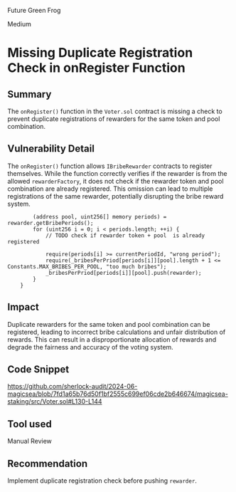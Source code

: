 Future Green Frog

Medium

# Missing Duplicate Registration Check in onRegister Function

## Summary

The `onRegister()` function in the `Voter.sol` contract is missing a check to prevent duplicate registrations of rewarders for the same token and pool combination.

## Vulnerability Detail

The `onRegister()` function allows `IBribeRewarder` contracts to register themselves. While the function correctly verifies if the rewarder is from the allowed `rewarderFactory`, it does not check if the rewarder token and pool combination are already registered. This omission can lead to multiple registrations of the same rewarder, potentially disrupting the bribe reward system.

```solidity
        (address pool, uint256[] memory periods) = rewarder.getBribePeriods();
        for (uint256 i = 0; i < periods.length; ++i) {
            // TODO check if rewarder token + pool  is already registered

            require(periods[i] >= currentPeriodId, "wrong period");
            require(_bribesPerPriod[periods[i]][pool].length + 1 <= Constants.MAX_BRIBES_PER_POOL, "too much bribes");
            _bribesPerPriod[periods[i]][pool].push(rewarder);
        }
    }
```

## Impact

Duplicate rewarders for the same token and pool combination can be registered, leading to incorrect bribe calculations and unfair distribution of rewards. This can result in a disproportionate allocation of rewards and degrade the fairness and accuracy of the voting system.

## Code Snippet

https://github.com/sherlock-audit/2024-06-magicsea/blob/7fd1a65b76d50f1bf2555c699ef06cde2b646674/magicsea-staking/src/Voter.sol#L130-L144

## Tool used

Manual Review

## Recommendation

Implement duplicate registration check before pushing `rewarder`.
